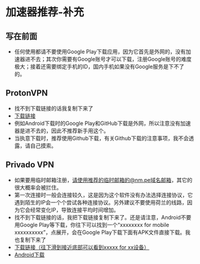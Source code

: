 # 加速器推荐-补充
## 写在前面
- 任何使用都请不要使用Google Play下载应用，因为它首先是外网的，没有加速器进不去；其次你需要有Google账号才可以下载，注册Google账号的难度极大；接着还需要绑定手机的ID，国内手机如果没有Google服务是下不了的。
## ProtonVPN
- 找不到下载链接的话我复制下来了
- [下载链接](https://protonvpn.com/download)
- 例如Android下载时的Google Play和GitHub下载是外网，所以注意没有加速器是进不去的，因此不推荐新手用这个。
- 当执意下载时，推荐使用Github下载，有关Github下载的注意事项，我不会透露，请自己摸索。
## Privado VPN
- 如果要用临时邮箱注册，请使用推荐的临时邮箱的@nm.pe域名邮箱，其它的很大概率会被拦住。
- 第一次连接时一般会连接较久，这是因为这个软件没有办法选择连接协议，它遇到陌生的IP会一个个尝试各种连接协议。另外建议不要使用荷兰的线路，因为它会经常变化IP，导致连接平均时间增加。
- 找不到下载链接的话，我把下载链接复制下来了。还是请注意，Android不要用Google Play等下载，你往下可以找到一个“xxxxxxxx for mobile xxxxxxxxxx”，点展开，会在Google Play下载下面有APK文件直接下载。我也复制下来了
- [下载链接（往下滑到接近底部可以看到xxxxx for xx设备）](https://privadovpn.com/)
- [Android下载](https://privadovpn.com/apps/android/PrivadoVPN.apk)